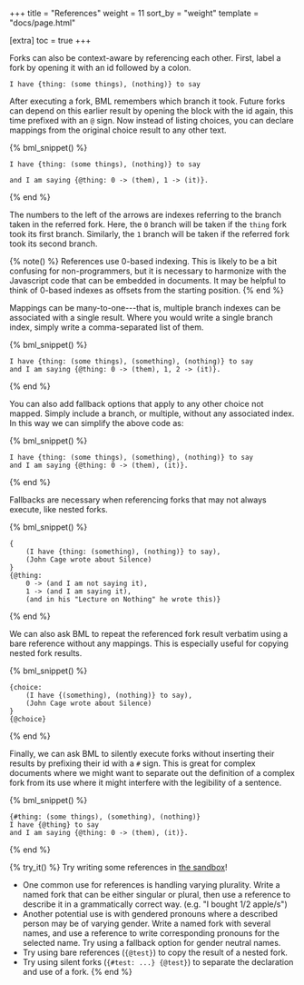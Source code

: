 +++
title = "References"
weight = 11
sort_by = "weight"
template = "docs/page.html"

[extra]
toc = true
+++

Forks can also be context-aware by referencing each other. First, label a fork by opening it with an id followed by a colon.

```bml
I have {thing: (some things), (nothing)} to say
```

After executing a fork, BML remembers which branch it took. Future forks can depend on this earlier result by opening the block with the id again, this time prefixed with an `@` sign. Now instead of listing choices, you can declare mappings from the original choice result to any other text. 

{% bml_snippet() %}
```bml
I have {thing: (some things), (nothing)} to say
```
```bml
and I am saying {@thing: 0 -> (them), 1 -> (it)}.
```
{% end %}

The numbers to the left of the arrows are indexes referring to the branch taken in the referred fork. Here, the `0` branch will be taken if the `thing` fork took its first branch. Similarly, the `1` branch will be taken if the referred fork took its second branch.

{% note() %}
References use 0-based indexing. This is likely to be a bit confusing for non-programmers, but it is necessary to harmonize with the Javascript code that can be embedded in documents. It may be helpful to think of 0-based indexes as offsets from the starting position.
{% end %}

Mappings can be many-to-one---that is, multiple branch indexes can be associated with a single result. Where you would write a single branch index, simply write a comma-separated list of them.

{% bml_snippet() %}
```bml
I have {thing: (some things), (something), (nothing)} to say
and I am saying {@thing: 0 -> (them), 1, 2 -> (it)}.
```
{% end %}

You can also add fallback options that apply to any other choice not mapped. Simply include a branch, or multiple, without any associated index. In this way we can simplify the above code as:

{% bml_snippet() %}
```bml
I have {thing: (some things), (something), (nothing)} to say
and I am saying {@thing: 0 -> (them), (it)}.
```
{% end %}

Fallbacks are necessary when referencing forks that may not always execute, like nested forks.

{% bml_snippet() %}
```bml
{
    (I have {thing: (something), (nothing)} to say),
    (John Cage wrote about Silence)
}
{@thing:
    0 -> (and I am not saying it),
    1 -> (and I am saying it),
    (and in his "Lecture on Nothing" he wrote this)}
```
{% end %}

We can also ask BML to repeat the referenced fork result verbatim using a bare reference without any mappings. This is especially useful for copying nested fork results.

{% bml_snippet() %}
```bml
{choice:
    (I have {(something), (nothing)} to say),
    (John Cage wrote about Silence)
}
{@choice}
```
{% end %}

Finally, we can ask BML to silently execute forks without inserting their results by prefixing their id with a `#` sign. This is great for complex documents where we might want to separate out the definition of a complex fork from its use where it might interfere with the legibility of a sentence.

{% bml_snippet() %}
```bml
{#thing: (some things), (something), (nothing)}
I have {@thing} to say
and I am saying {@thing: 0 -> (them), (it)}.
```
{% end %}

{% try_it() %}
Try writing some references in [the sandbox](/sandbox)!
- One common use for references is handling varying plurality. Write a named fork that can be either singular or plural, then use a reference to describe it in a grammatically correct way. (e.g. "I bought 1/2 apple/s")
- Another potential use is with gendered pronouns where a described person may be of varying gender. Write a named fork with several names, and use a reference to write corresponding pronouns for the selected name. Try using a fallback option for gender neutral names.
- Try using bare references (`{@test}`) to copy the result of a nested fork.
- Try using silent forks (`{#test: ...} {@test}`) to separate the declaration and use of a fork.
{% end %}
